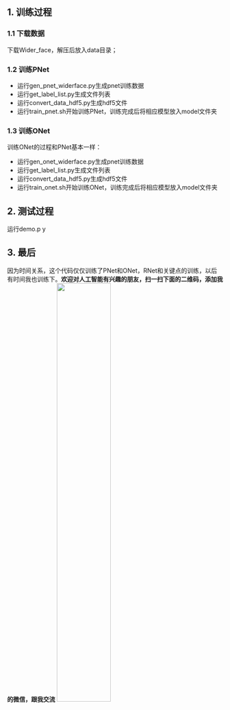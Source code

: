 ## 1. 训练过程
### 1.1 下载数据
下载Wider_face，解压后放入data目录；
 ###  1.2 训练PNet

 - 运行gen_pnet_widerface.py生成pnet训练数据
 - 运行get_label_list.py生成文件列表
 - 运行convert_data_hdf5.py生成hdf5文件
 - 运行train_pnet.sh开始训练PNet，训练完成后将相应模型放入model文件夹

 ###  1.3 训练ONet
训练ONet的过程和PNet基本一样：
 - 运行gen_onet_widerface.py生成pnet训练数据
 - 运行get_label_list.py生成文件列表
 - 运行convert_data_hdf5.py生成hdf5文件
 - 运行train_onet.sh开始训练ONet，训练完成后将相应模型放入model文件夹
    
## 2. 测试过程      
运行demo.p y

## 3. 最后
因为时间关系，这个代码仅仅训练了PNet和ONet，RNet和关键点的训练，以后有时间我也训练下。**欢迎对人工智能有兴趣的朋友，扫一扫下面的二维码，添加我的微信，跟我交流**
<img src="https://img-blog.csdnimg.cn/20181216165408677.jpg?x-oss-process=image/watermark,type_ZmFuZ3poZW5naGVpdGk,shadow_10,text_aHR0cHM6Ly9ibG9nLmNzZG4ubmV0L3NpbmF0XzI0MTQzOTMx,size_16,color_FFFFFF,t_70 "   width = 50% height = 50% div align=center/>
